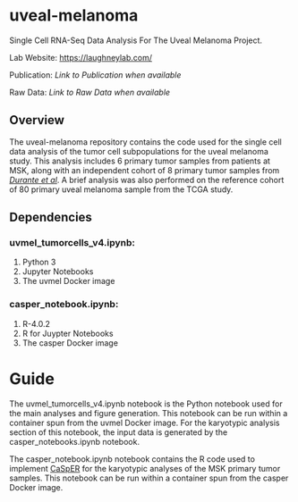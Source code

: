 # uveal-melanoma
Single Cell RNA-Seq Data Analysis For The Uveal Melanoma Project.

Lab Website: https://laughneylab.com/

Publication: *Link to Publication when available*

Raw Data:    *Link to Raw Data when available*


## Overview
The uveal-melanoma repository contains the code used for the single cell data analysis of the tumor cell subpopulations for the uveal melanoma study. This analysis includes 6 primary tumor samples from patients at MSK, along with an independent cohort of 8 primary tumor samples from [*Durante et al*](https://www.nature.com/articles/s41467-019-14256-1). A brief analysis was also performed on the reference cohort of 80 primary uveal melanoma sample from the TCGA study. 


## Dependencies
### uvmel_tumorcells_v4.ipynb:
  1. Python 3
  2. Jupyter Notebooks
  3. The uvmel Docker image
### casper_notebook.ipynb:
  1. R-4.0.2
  2. R for Juypter Notebooks
  3. The casper Docker image
  
# Guide
The uvmel_tumorcells_v4.ipynb notebook is the Python notebook used for the main analyses and figure generation. This notebook can be run within a container spun from the uvmel Docker image. For the karyotypic analysis section of this notebook, the input data is generated by the casper_notebooks.ipynb notebook.

The casper_notebook.ipynb notebook contains the R code used to implement [CaSpER](https://github.com/akdess/CaSpER) for the karyotypic analyses of the MSK primary tumor samples. This notebook can be run within a container spun from the casper Docker image.
